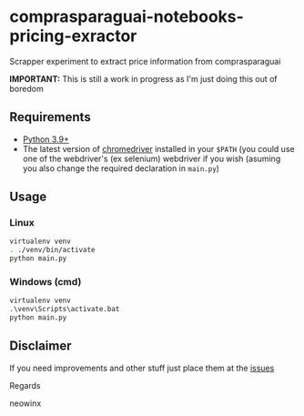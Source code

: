 # comprasparaguai-notebooks-pricing-exractor

Scrapper experiment to extract price information from comprasparaguai

**IMPORTANT:** This is still a work in progress as I'm just doing this out of boredom

## Requirements

- [Python 3.9+](https://www.python.org/downloads/)
- The latest version of [chromedriver](https://chromedriver.chromium.org/downloads) installed in your `$PATH` (you could use one of the webdriver's (ex selenium) webdriver if you wish (asuming you also change the required declaration in `main.py`)

## Usage

### Linux
```bash
virtualenv venv
. ./venv/bin/activate
python main.py
```

### Windows (cmd)
```cmd
virtualenv venv
.\venv\Scripts\activate.bat
python main.py
```

## Disclaimer

If you need improvements and other stuff just place them at the [issues](https://github.com/neowinx/comprasparaguai-notebooks-pricing-exractor/issues)

Regards

neowinx
